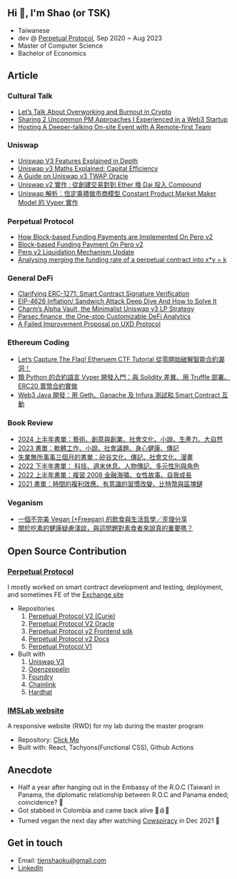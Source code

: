 ## Hi 👋, I'm Shao (or TSK)

- Taiwanese
- dev @ [Perpetual Protocol](https://perp.com/), Sep 2020 ~ Aug 2023
- Master of Computer Science
- Bachelor of Economics

## Article

### Cultural Talk

- [Let’s Talk About Overworking and Burnout in Crypto](https://medium.com/taipei-ethereum-meetup/lets-talk-about-overworking-and-burnout-in-crypto-d995ceb96957)
- [Sharing 2 Uncommon PM Approaches I Experienced in a Web3 Startup](https://tienshaoku.medium.com/sharing-2-less-common-pm-approaches-i-had-in-a-web3-startup-c65fa245366b)
- [Hosting A Deeper-talking On-site Event with A Remote-first Team](https://tienshaoku.medium.com/hosting-a-deeper-talking-on-site-event-with-a-remote-first-team-b288e1b30d63)

### Uniswap

- [Uniswap V3 Features Explained in Depth](https://medium.com/taipei-ethereum-meetup/uniswap-v3-features-explained-in-depth-178cfe45f223)
- [Uniswap v3 Maths Explained: Capital Efficiency](https://medium.com/@tienshaoku/uniswap-v3-maths-explained-capital-efficiency-86257c44405a)
- [A Guide on Uniswap v3 TWAP Oracle](https://medium.com/@tienshaoku/a-guide-on-uniswap-v3-twap-oracle-2aa74a4a97c5)
- [Uniswap v2 實作 : 從創建交易對到 Ether 換 Dai 投入 Compound](https://medium.com/taipei-ethereum-meetup/uniswap-v2-implementation-and-combination-with-compound-262ff338efa)
- [Uniswap 解析：恆定乘積做市商模型 Constant Product Market Maker Model 的 Vyper 實作](https://medium.com/taipei-ethereum-meetup/uniswap-explanation-constant-product-market-maker-model-in-vyper-dff80b8467a1)

### Perpetual Protocol

- [How Block-based Funding Payments are Implemented On Perp v2](https://medium.com/perpetual-protocol/how-block-based-funding-payment-is-implemented-on-perp-v2-20cfd5057384)
- [Block-based Funding Payment On Perp v2](https://medium.com/perpetual-protocol/block-based-funding-payment-on-perp-v2-35527094635e)
- [Perp v2 Liquidation Mechanism Update](https://medium.com/perpetual-protocol/perp-v2-liquidation-mechanism-update-7cb960524f96)
- [Analysing merging the funding rate of a perpetual contract into x\*y = k](https://medium.com/@tienshaoku/note-1-defi-analysing-merging-the-funding-rate-of-a-perpetual-contract-into-x-y-k-90bdd301cfbf)

### General DeFi

- [Clarifying ERC-1271: Smart Contract Signature Verification](https://medium.com/taipei-ethereum-meetup/clarifications-on-erc-1271-smart-contract-signature-verification-and-signing-cd5c2fb7ac1b)
- [EIP-4626 Inflation/ Sandwich Attack Deep Dive And How to Solve It](https://medium.com/@tienshaoku/eip-4626-inflation-sandwich-attack-deep-dive-and-how-to-solve-it-9e3e320cc3f1)
- [Charm’s Alpha Vault, the Minimalist Uniswap v3 LP Strategy](https://medium.com/@tienshaoku/charms-alpha-vault-the-minimalist-uniswap-v3-lp-strategy-23a059c924b)
- [Parsec.finance, the One-stop Customizable DeFi Analytics](https://medium.com/@tienshaoku/parsec-finance-the-one-stop-customizable-defi-analytics-e03f29a30ac0)
- [A Failed Improvement Proposal on UXD Protocol](https://medium.com/@tienshaoku/an-improvement-scheme-on-uxd-protocol-84f7e7799740)

### Ethereum Coding

- [Let’s Capture The Flag! Etheruem CTF Tutorial 從零開始破解智能合約漏洞！](https://medium.com/taipei-ethereum-meetup/lets-capture-the-flag-etheruem-ctf-tutorial-%E5%BE%9E%E9%9B%B6%E9%96%8B%E5%A7%8B%E7%A0%B4%E8%A7%A3%E6%99%BA%E8%83%BD%E5%90%88%E7%B4%84%E6%BC%8F%E6%B4%9E-8b2de7ee9864)
- [類 Python 的合約語言 Vyper 開發入門：與 Solidity 差異、用 Truffle 部署、ERC20 賣幣合約實做](https://medium.com/taipei-ethereum-meetup/introduction-and-development-guide-to-vyper-the-python-like-smart-contract-language-9d7a94fba22c)
- [Web3 Java 開發：用 Geth、Ganache 及 Infura 測試和 Smart Contract 互動](https://medium.com/taipei-ethereum-meetup/web3-java-%E9%96%8B%E7%99%BC-%E7%94%A8-geth-ganache-%E5%8F%8A-infura-%E6%B8%AC%E8%A9%A6%E5%92%8C-smart-contract-%E4%BA%92%E5%8B%95-b3740b4328a3)

### Book Review

- [2024 上半年書單：藝術、創意與創業、社會文化、小說、生產力、大自然](https://medium.com/@tienshaoku/2024-%E4%B8%8A%E5%8D%8A%E5%B9%B4%E6%9B%B8%E5%96%AE-%E8%97%9D%E8%A1%93-%E5%89%B5%E6%84%8F%E8%88%87%E5%89%B5%E6%A5%AD-%E7%A4%BE%E6%9C%83%E6%96%87%E5%8C%96-%E5%B0%8F%E8%AA%AA-%E7%94%9F%E7%94%A2%E5%8A%9B-%E5%A4%A7%E8%87%AA%E7%84%B6-7f84ca2ae3c2)
- [2023 書單：軟體工作、小說、社會議題、身心健康、傳記](https://tienshaoku.medium.com/2023-%E6%9B%B8%E5%96%AE-%E8%BB%9F%E9%AB%94%E5%B7%A5%E4%BD%9C-%E5%B0%8F%E8%AA%AA-%E7%A4%BE%E6%9C%83%E8%AD%B0%E9%A1%8C-%E8%BA%AB%E5%BF%83%E5%81%A5%E5%BA%B7-%E5%82%B3%E8%A8%98-b34a9ddc4201)
- [失業無所事事三個月的書單：矽谷文化、傳記、社會文化、漫畫](https://tienshaoku.medium.com/%E5%A4%B1%E6%A5%AD%E7%84%A1%E6%89%80%E4%BA%8B%E4%BA%8B%E4%B8%89%E5%80%8B%E6%9C%88%E7%9A%84%E9%96%B1%E8%AE%80%E6%B8%85%E5%96%AE-%E7%9F%BD%E8%B0%B7%E6%96%87%E5%8C%96-%E5%82%B3%E8%A8%98-%E7%A4%BE%E6%9C%83%E6%96%87%E5%8C%96-%E6%BC%AB%E7%95%AB-72b38a36c6a2)
- [2022 下半年書單： 科技、週末休息、人物傳記、多元性別與角色](https://medium.com/@tienshaoku/2022-%E4%B8%8B%E5%8D%8A%E5%B9%B4%E6%9B%B8%E5%96%AE-285a55c3387b)
- [2022 上半年書單：複習 2008 金融海嘯、女性故事、自我成長](https://medium.com/@tienshaoku/2022-%E4%B8%8A%E5%8D%8A%E5%B9%B4%E6%9B%B8%E5%96%AE-c65e2546be46)
- [2021 書單：時間的複利效應、有意識的習慣改變、比特幣與區塊鏈](https://medium.com/@tienshaoku/2021-%E6%9B%B8%E5%96%AE-28fc9e251848)

### Veganism

- [一個不完美 Vegan (+Freegan) 的飲食與生活哲學／歪理分享](https://tienshaoku.medium.com/%E4%B8%80%E5%80%8B%E4%B8%8D%E5%AE%8C%E7%BE%8E-vegan-freegan-%E7%9A%84%E9%A3%B2%E9%A3%9F%E8%88%87%E7%94%9F%E6%B4%BB%E5%93%B2%E5%AD%B8-%E6%AD%AA%E7%90%86%E5%88%86%E4%BA%AB-f3fdd30bd02b)
- [關於吃素的健康疑慮淺談，與這問題對素食者來說真的重要嗎？](https://tienshaoku.medium.com/%E9%97%9C%E6%96%BC%E5%90%83%E7%B4%A0%E7%9A%84%E5%81%A5%E5%BA%B7%E7%96%91%E6%85%AE%E6%B7%BA%E8%AB%87-%E8%88%87%E9%80%99%E5%95%8F%E9%A1%8C%E5%B0%8D-vegan-%E4%BE%86%E8%AA%AA%E7%9C%9F%E7%9A%84%E9%87%8D%E8%A6%81%E5%97%8E-78f75dbbb16b)

## Open Source Contribution

### [Perpetual Protocol](https://perp.com/)

I mostly worked on smart contract development and testing, deployment, and sometimes FE of the [Exchange site](https://app.perp.com/)

- Repositories
  1. [Perpetual Protocol V2 (Curie)](https://github.com/perpetual-protocol/perp-curie-contract)
  2. [Perpetual Protocol V2 Oracle](https://github.com/perpetual-protocol/perp-oracle-contract)
  3. [Perpetual Protocol v2 Frontend sdk](https://github.com/perpetual-protocol/sdk-curie)
  4. [Perpetual Protocol v2 Docs](https://github.com/perpetual-protocol/perp-docs)
  5. [Perpetual Protocol V1](https://github.com/perpetual-protocol/perpetual-protocol)
- Built with
  1. [Uniswap V3](https://www.npmjs.com/package/@uniswap/v3-core)
  2. [Openzeppelin](https://www.npmjs.com/package/@openzeppelin/contracts)
  3. [Foundry](https://github.com/foundry-rs/foundry)
  4. [Chainlink](https://www.npmjs.com/package/@chainlink/contracts)
  5. [Hardhat](https://www.npmjs.com/package/hardhat)

### [IMSLab website](https://www.imslab.org/)

A responsive website (RWD) for my lab during the master program

- Repository: [Click Me](https://github.com/ncku-imslab/ncku-imslab.github.io)
- Built with: React, Tachyons(Functional CSS), Github Actions

## Anecdote

- Half a year after hanging out in the Embassy of the R.O.C (Taiwan) in Panama, the diplomatic relationship between R.O.C and Panama ended; coincidence? 🤔
- Got stabbed in Colombia and came back alive 🔪🩸🫡
- Turned vegan the next day after watching [Cowspiracy](https://www.cowspiracy.com/) in Dec 2021 🌱

## Get in touch

- Email: tienshaoku@gmail.com
- [LinkedIn](https://www.linkedin.com/in/tienshaoku/)
